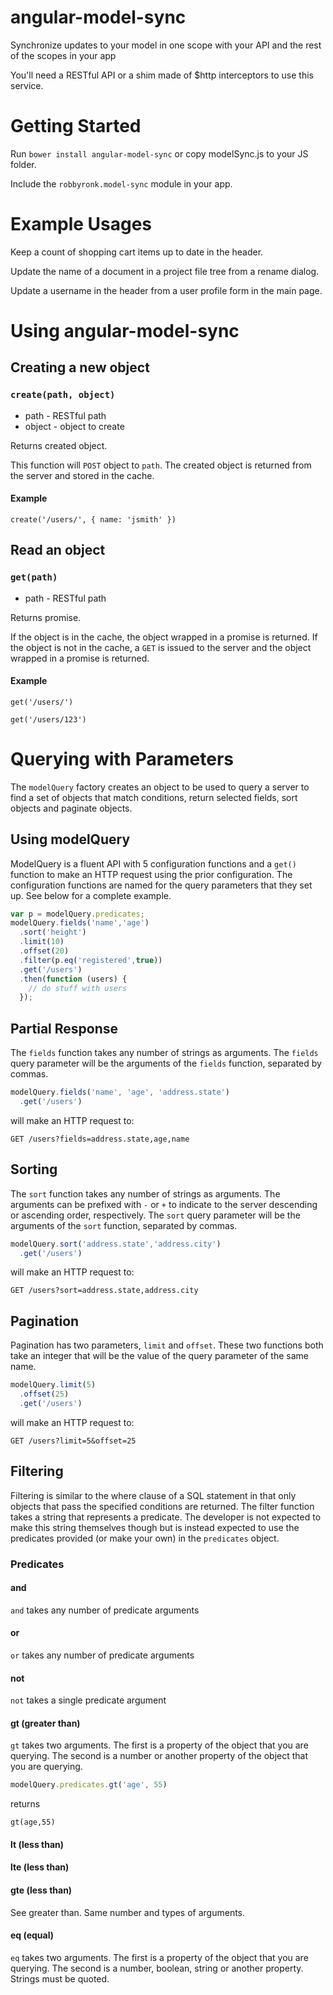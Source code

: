 angular-model-sync
==================

Synchronize updates to your model in one scope with your API and the rest of the scopes in your app

You'll need a RESTful API or a shim made of $http interceptors to use this service.

Getting Started
==================

Run `bower install angular-model-sync` or copy modelSync.js to your JS folder.

Include the `robbyronk.model-sync` module in your app.

Example Usages
==================

Keep a count of shopping cart items up to date in the header.

Update the name of a document in a project file tree from a rename dialog.

Update a username in the header from a user profile form in the main page.

Using angular-model-sync
===================
## Creating a new object
### `create(path, object)`
- path - RESTful path
- object - object to create

Returns created object.

This function will `POST` object to `path`. The created object is returned from the server
and stored in the cache.

#### Example
`create('/users/', { name: 'jsmith' })`

## Read an object
### `get(path)`
- path - RESTful path

Returns promise.

If the object is in the cache, the object wrapped in a promise is returned.
If the object is not in the cache, a `GET` is issued to the server and the object wrapped in a promise is returned.

#### Example
`get('/users/')`

`get('/users/123')`

# Querying with Parameters
The `modelQuery` factory creates an object to be used to query a server to find
a set of objects that match conditions, return selected fields, sort objects and
paginate objects.

## Using modelQuery
ModelQuery is a fluent API with 5 configuration functions and a `get()` function
to make an HTTP request using the prior configuration. The configuration functions
are named for the query parameters that they set up. See below for a complete example.

```javascript
var p = modelQuery.predicates;
modelQuery.fields('name','age')
  .sort('height')
  .limit(10)
  .offset(20)
  .filter(p.eq('registered',true))
  .get('/users')
  .then(function (users) {
    // do stuff with users
  });
```

## Partial Response
The `fields` function takes any number of strings as arguments. The `fields` query
parameter will be the arguments of the `fields` function, separated by commas.

```javascript
modelQuery.fields('name', 'age', 'address.state')
  .get('/users')
```
will make an HTTP request to:
```
GET /users?fields=address.state,age,name
```

## Sorting
The `sort` function takes any number of strings as arguments. The arguments can
be prefixed with `-` or `+` to indicate to the server descending or ascending
order, respectively. The `sort` query parameter will be the arguments of the `sort`
function, separated by commas.

```javascript
modelQuery.sort('address.state','address.city')
  .get('/users')
```
will make an HTTP request to:
```
GET /users?sort=address.state,address.city
```

## Pagination
Pagination has two parameters, `limit` and `offset`. These two functions both take
an integer that will be the value of the query parameter of the same name.

```javascript
modelQuery.limit(5)
  .offset(25)
  .get('/users')
```
will make an HTTP request to:
```
GET /users?limit=5&offset=25
```

## Filtering
Filtering is similar to the where clause of a SQL statement in that only objects
that pass the specified conditions are returned.
The filter function takes a string that represents a predicate. The developer is not
expected to make this string themselves though but is instead expected to use the
predicates provided (or make your own) in the `predicates` object.

### Predicates
#### and
`and` takes any number of predicate arguments

#### or
`or` takes any number of predicate arguments

#### not
`not` takes a single predicate argument

#### gt (greater than)
`gt` takes two arguments. The first is a property of the object that you are querying.
The second is a number or another property of the object that you are querying.

```javascript
modelQuery.predicates.gt('age', 55)
```
returns
```
gt(age,55)
```

#### lt (less than)
#### lte (less than)
#### gte (less than)
See greater than. Same number and types of arguments.

#### eq (equal)
`eq` takes two arguments. The first is a property of the object that you are querying.
The second is a number, boolean, string or another property. Strings must be quoted.
